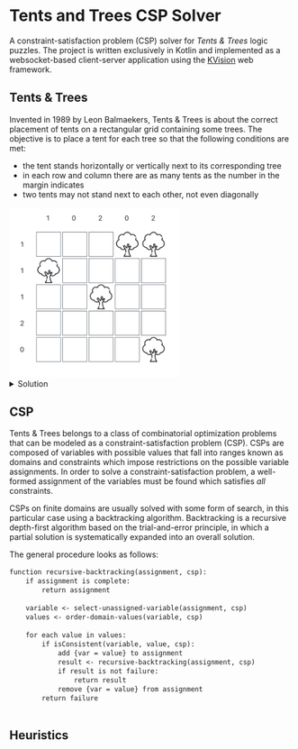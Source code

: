 # Tents and Trees CSP Solver

A constraint-satisfaction problem (CSP) solver for _Tents & Trees_ logic puzzles.
The project is written exclusively in Kotlin and implemented as a websocket-based client-server application using the [KVision](https://github.com/rjaros/kvision) web framework.

## Tents & Trees

Invented in 1989 by Leon Balmaekers, Tents & Trees is about the correct placement of tents on a rectangular grid containing some trees.
The objective is to place a tent for each tree so that the following conditions are met:

* the tent stands horizontally or vertically next to its corresponding tree
* in each row and column there are as many tents as the number in the margin indicates
* two tents may not stand next to each other, not even diagonally

<img src="img/tat-example.png" alt="Example Tents & Trees" width="300"/>

<details>
  <summary>Solution</summary>

  <img src="img/tat-example-solution.png" alt="Example Tents & Trees" width="300"/>
</details>

## CSP

Tents & Trees belongs to a class of combinatorial optimization problems that can be modeled as a constraint-satisfaction
problem (CSP). CSPs are composed of variables with possible values that fall into ranges known as domains and
constraints which impose restrictions on the possible variable assignments. In order to solve a constraint-satisfaction
problem, a well-formed assignment of the variables must be found which satisfies *all* constraints.

CSPs on finite domains are usually solved with some form of search, in this particular case using a backtracking
algorithm. Backtracking is a recursive depth-first algorithm based on the trial-and-error principle, in which a partial
solution is systematically expanded into an overall solution.

The general procedure looks as follows:

```
function recursive-backtracking(assignment, csp):
    if assignment is complete:
        return assignment
    
    variable <- select-unassigned-variable(assignment, csp)
    values <- order-domain-values(variable, csp)
    
    for each value in values:
        if isConsistent(variable, value, csp):
            add {var = value} to assignment
            result <- recursive-backtracking(assignment, csp)
            if result is not failure:
                return result    
            remove {var = value} from assignment
        return failure
    
```

## Heuristics

